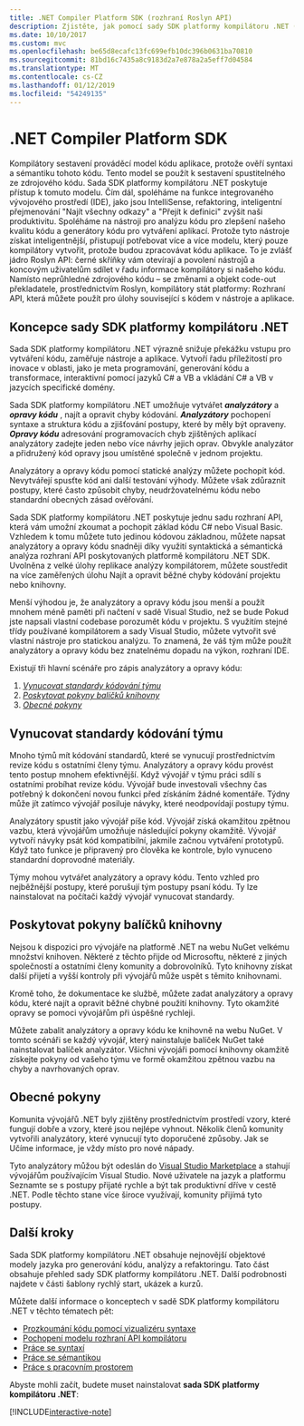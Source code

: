 ```yaml
---
title: .NET Compiler Platform SDK (rozhraní Roslyn API)
description: Zjistěte, jak pomocí sady SDK platformy kompilátoru .NET (také nazývané rozhraní Roslyn API) a pochopení kódu .NET, přímé chyby, opravte tyto chyby.
ms.date: 10/10/2017
ms.custom: mvc
ms.openlocfilehash: be65d8ecafc13fc699efb10dc396b0631ba70810
ms.sourcegitcommit: 81bd16c7435a8c9183d2a7e878a2a5eff7d04584
ms.translationtype: MT
ms.contentlocale: cs-CZ
ms.lasthandoff: 01/12/2019
ms.locfileid: "54249135"
---
```

# <a name="the-net-compiler-platform-sdk"></a>.NET Compiler Platform SDK

Kompilátory sestavení prováděcí model kódu aplikace, protože ověří syntaxi a sémantiku tohoto kódu. Tento model se použít k sestavení spustitelného ze zdrojového kódu. Sada SDK platformy kompilátoru .NET poskytuje přístup k tomuto modelu. Čím dál, spoléháme na funkce integrovaného vývojového prostředí (IDE), jako jsou IntelliSense, refaktoring, inteligentní přejmenování "Najít všechny odkazy" a "Přejít k definici" zvýšit naši produktivitu. Spoléháme na nástroji pro analýzu kódu pro zlepšení našeho kvalitu kódu a generátory kódu pro vytváření aplikací. Protože tyto nástroje získat inteligentnější, přistupují potřebovat více a více modelu, který pouze kompilátory vytvořit, protože budou zpracovávat kódu aplikace. To je zvlášť jádro Roslyn API: černé skříňky vám otevírají a povolení nástrojů a koncovým uživatelům sdílet v řadu informace kompilátory si našeho kódu.
Namísto neprůhledné zdrojového kódu – se změnami a objekt code-out překladatele, prostřednictvím Roslyn, kompilátory stát platformy: Rozhraní API, která můžete použít pro úlohy související s kódem v nástroje a aplikace.

## <a name="net-compiler-platform-sdk-concepts"></a>Koncepce sady SDK platformy kompilátoru .NET

Sada SDK platformy kompilátoru .NET výrazně snižuje překážku vstupu pro vytváření kódu, zaměřuje nástroje a aplikace. Vytvoří řadu příležitostí pro inovace v oblasti, jako je meta programování, generování kódu a transformace, interaktivní pomocí jazyků C# a VB a vkládání C# a VB v jazycích specifické domény.

Sada SDK platformy kompilátoru .NET umožňuje vytvářet ***analyzátory*** a ***opravy kódu*** , najít a opravit chyby kódování. ***Analyzátory*** pochopení syntaxe a struktura kódu a zjišťování postupy, které by měly být opraveny. ***Opravy kódu*** adresování programovacích chyb zjištěných aplikací analyzátory zadejte jeden nebo více návrhy jejich oprav. Obvykle analyzátor a přidružený kód opravy jsou umístěné společně v jednom projektu. 

Analyzátory a opravy kódu pomocí statické analýzy můžete pochopit kód. Nevytvářejí spusťte kód ani další testování výhody. Můžete však zdůraznit postupy, které často způsobit chyby, neudržovatelnému kódu nebo standardní obecných zásad ověřování.

Sada SDK platformy kompilátoru .NET poskytuje jednu sadu rozhraní API, která vám umožní zkoumat a pochopit základ kódu C# nebo Visual Basic. Vzhledem k tomu můžete tuto jedinou kódovou základnou, můžete napsat analyzátory a opravy kódu snadněji díky využití syntaktická a sémantická analýza rozhraní API poskytovaných platformě kompilátoru .NET SDK. Uvolněna z velké úlohy replikace analýzy kompilátorem, můžete soustředit na více zaměřených úlohu Najít a opravit běžné chyby kódování projektu nebo knihovny.

Menší výhodou je, že analyzátory a opravy kódu jsou menší a použít mnohem méně paměti při načtení v sadě Visual Studio, než se bude Pokud jste napsali vlastní codebase porozumět kódu v projektu. S využitím stejné třídy používané kompilátorem a sady Visual Studio, můžete vytvořit své vlastní nástroje pro statickou analýzu. To znamená, že váš tým může použít analyzátory a opravy kódu bez znatelnému dopadu na výkon, rozhraní IDE.

Existují tři hlavní scénáře pro zápis analyzátory a opravy kódu:

1. [*Vynucovat standardy kódování týmu*](#enforce-team-coding-standards)
1. [*Poskytovat pokyny balíčků knihovny*](#provide-guidance-with-library-packages)
1. [*Obecné pokyny*](#provide-general-guidance)

## <a name="enforce-team-coding-standards"></a>Vynucovat standardy kódování týmu

Mnoho týmů mít kódování standardů, které se vynucují prostřednictvím revize kódu s ostatními členy týmu. Analyzátory a opravy kódu provést tento postup mnohem efektivnější. Když vývojář v týmu práci sdílí s ostatními probíhat revize kódu. Vývojář bude investovali všechny čas potřebný k dokončení novou funkci před získáním žádné komentáře. Týdny může jít zatímco vývojář posiluje návyky, které neodpovídají postupy týmu.

Analyzátory spustit jako vývojář píše kód. Vývojář získá okamžitou zpětnou vazbu, která vývojářům umožňuje následující pokyny okamžitě. Vývojář vytvoří návyky psát kód kompatibilní, jakmile začnou vytváření prototypů. Když tato funkce je připravený pro člověka ke kontrole, bylo vynuceno standardní doprovodné materiály.

Týmy mohou vytvářet analyzátory a opravy kódu. Tento vzhled pro nejběžnější postupy, které porušují tým postupy psaní kódu. Ty lze nainstalovat na počítači každý vývojář vynucovat standardy.

## <a name="provide-guidance-with-library-packages"></a>Poskytovat pokyny balíčků knihovny

Nejsou k dispozici pro vývojáře na platformě .NET na webu NuGet velkému množství knihoven.
Některé z těchto přijde od Microsoftu, některé z jiných společností a ostatními členy komunity a dobrovolníků. Tyto knihovny získat další přijetí a vyšší kontroly při vývojářů může uspět s těmito knihovnami.

Kromě toho, že dokumentace ke službě, můžete zadat analyzátory a opravy kódu, které najít a opravit běžné chybné použití knihovny. Tyto okamžité opravy se pomoci vývojářům při úspěšné rychleji. 

Můžete zabalit analyzátory a opravy kódu ke knihovně na webu NuGet. V tomto scénáři se každý vývojář, který nainstaluje balíček NuGet také nainstalovat balíček analyzátor. Všichni vývojáři pomocí knihovny okamžitě získejte pokyny od vašeho týmu ve formě okamžitou zpětnou vazbu na chyby a navrhovaných oprav.

## <a name="provide-general-guidance"></a>Obecné pokyny

Komunita vývojářů .NET byly zjištěny prostřednictvím prostředí vzory, které fungují dobře a vzory, které jsou nejlépe vyhnout. Několik členů komunity vytvořili analyzátory, které vynucují tyto doporučené způsoby. Jak se Učíme informace, je vždy místo pro nové nápady.

Tyto analyzátory můžou být odeslán do [Visual Studio Marketplace](https://marketplace.visualstudio.com/vs) a stahují vývojářům používajícím Visual Studio. Nové uživatele na jazyk a platformu Seznamte se s postupy přijaté rychle a být tak produktivní dříve v cestě .NET. Podle těchto stane více široce využívají, komunity přijímá tyto postupy.

## <a name="next-steps"></a>Další kroky

Sada SDK platformy kompilátoru .NET obsahuje nejnovější objektové modely jazyka pro generování kódu, analýzy a refaktoringu. Tato část obsahuje přehled sady SDK platformy kompilátoru .NET. Další podrobnosti najdete v části šablony rychlý start, ukázek a kurzů.

Můžete další informace o konceptech v sadě SDK platformy kompilátoru .NET v těchto tématech pět:

 - [Prozkoumání kódu pomocí vizualizéru syntaxe](syntax-visualizer.md)
 - [Pochopení modelu rozhraní API kompilátoru](compiler-api-model.md)
 - [Práce se syntaxí](work-with-syntax.md)
 - [Práce se sémantikou](work-with-semantics.md)
 - [Práce s pracovním prostorem](work-with-workspace.md)
 
Abyste mohli začít, budete muset nainstalovat **sada SDK platformy kompilátoru .NET**:

[!INCLUDE[interactive-note](~/includes/roslyn-installation.md)]

<!--

Turn this on as more of the conceptual content is in place:
- Try the [Quickstarts](quickstart/index.md) to create your first tutorial.
- Experiment with one of the [Tutorials](tutorials/index.md).
- Explore the [Samples](samples/index.md) to see some simple analyzers.
- Read the [Concepts](concepts/index.md) to understand the ideas behind analyzers and code fixes.

-->
